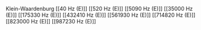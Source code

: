 Klein-Waardenburg
[[40 Hz (E)]]
[[520 Hz (E)]]
[[5090 Hz (E)]]
[[35000 Hz (E)]]
[[175330 Hz (E)]]
[[432410 Hz (E)]]
[[561930 Hz (E)]]
[[714820 Hz (E)]]
[[823000 Hz (E)]]
[[987230 Hz (E)]]